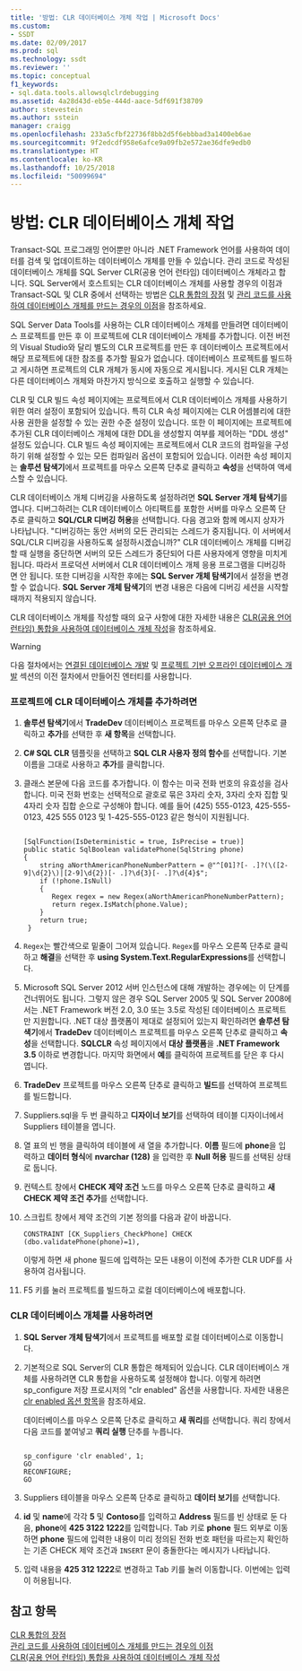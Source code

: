 ```yaml
---
title: '방법: CLR 데이터베이스 개체 작업 | Microsoft Docs'
ms.custom:
- SSDT
ms.date: 02/09/2017
ms.prod: sql
ms.technology: ssdt
ms.reviewer: ''
ms.topic: conceptual
f1_keywords:
- sql.data.tools.allowsqlclrdebugging
ms.assetid: 4a28d43d-eb5e-444d-aace-5df691f38709
author: stevestein
ms.author: sstein
manager: craigg
ms.openlocfilehash: 233a5cfbf22736f8bb2d5f6ebbbad3a1400eb6ae
ms.sourcegitcommit: 9f2edcdf958e6afce9a09fb2e572ae36dfe9edb0
ms.translationtype: HT
ms.contentlocale: ko-KR
ms.lasthandoff: 10/25/2018
ms.locfileid: "50099694"
---
```

# <a name="how-to-work-with-clr-database-objects"></a>방법: CLR 데이터베이스 개체 작업
Transact\-SQL 프로그래밍 언어뿐만 아니라 .NET Framework 언어를 사용하여 데이터를 검색 및 업데이트하는 데이터베이스 개체를 만들 수 있습니다. 관리 코드로 작성된 데이터베이스 개체를 SQL Server CLR(공용 언어 런타임) 데이터베이스 개체라고 합니다. SQL Server에서 호스트되는 CLR 데이터베이스 개체를 사용할 경우의 이점과 Transact\-SQL 및 CLR 중에서 선택하는 방법은 [CLR 통합의 장점](../relational-databases/clr-integration/clr-integration-overview.md) 및 [관리 코드를 사용하여 데이터베이스 개체를 만드는 경우의 이점](http://msdn.microsoft.com/library/k2e1fb36.aspx)을 참조하세요.  
  
SQL Server Data Tools를 사용하는 CLR 데이터베이스 개체를 만들려면 데이터베이스 프로젝트를 만든 후 이 프로젝트에 CLR 데이터베이스 개체를 추가합니다. 이전 버전의 Visual Studio와 달리 별도의 CLR 프로젝트를 만든 후 데이터베이스 프로젝트에서 해당 프로젝트에 대한 참조를 추가할 필요가 없습니다. 데이터베이스 프로젝트를 빌드하고 게시하면 프로젝트의 CLR 개체가 동시에 자동으로 게시됩니다. 게시된 CLR 개체는 다른 데이터베이스 개체와 마찬가지 방식으로 호출하고 실행할 수 있습니다.  
  
CLR 및 CLR 빌드 속성 페이지에는 프로젝트에서 CLR 데이터베이스 개체를 사용하기 위한 여러 설정이 포함되어 있습니다. 특히 CLR 속성 페이지에는 CLR 어셈블리에 대한 사용 권한을 설정할 수 있는 권한 수준 설정이 있습니다. 또한 이 페이지에는 프로젝트에 추가된 CLR 데이터베이스 개체에 대한 DDL을 생성할지 여부를 제어하는 "DDL 생성" 설정도 있습니다. CLR 빌드 속성 페이지에는 프로젝트에서 CLR 코드의 컴파일을 구성하기 위해 설정할 수 있는 모든 컴파일러 옵션이 포함되어 있습니다. 이러한 속성 페이지는 **솔루션 탐색기**에서 프로젝트를 마우스 오른쪽 단추로 클릭하고 **속성**을 선택하여 액세스할 수 있습니다.  
  
CLR 데이터베이스 개체 디버깅을 사용하도록 설정하려면 **SQL Server 개체 탐색기**를 엽니다. 디버그하려는 CLR 데이터베이스 아티팩트를 포함한 서버를 마우스 오른쪽 단추로 클릭하고 **SQL/CLR 디버깅 허용**을 선택합니다. 다음 경고와 함께 메시지 상자가 나타납니다. "디버깅하는 동안 서버의 모든 관리되는 스레드가 중지됩니다. 이 서버에서 SQL/CLR 디버깅을 사용하도록 설정하시겠습니까?" CLR 데이터베이스 개체를 디버깅할 때 실행을 중단하면 서버의 모든 스레드가 중단되어 다른 사용자에게 영향을 미치게 됩니다. 따라서 프로덕션 서버에서 CLR 데이터베이스 개체 응용 프로그램을 디버깅하면 안 됩니다. 또한 디버깅을 시작한 후에는 **SQL Server 개체 탐색기**에서 설정을 변경할 수 없습니다. **SQL Server 개체 탐색기**의 변경 내용은 다음에 디버깅 세션을 시작할 때까지 적용되지 않습니다.  
  
CLR 데이터베이스 개체를 작성할 때의 요구 사항에 대한 자세한 내용은 [CLR(공용 언어 런타임) 통합을 사용하여 데이터베이스 개체 작성](http://msdn.microsoft.com/library/ms131046.aspx)을 참조하세요.  
  
> [!WARNING]  
> 다음 절차에서는 [연결된 데이터베이스 개발](../ssdt/connected-database-development.md) 및 [프로젝트 기반 오프라인 데이터베이스 개발](../ssdt/project-oriented-offline-database-development.md) 섹션의 이전 절차에서 만들어진 엔터티를 사용합니다.  
  
### <a name="to-add-a-clr-database-object-to-your-project"></a>프로젝트에 CLR 데이터베이스 개체를 추가하려면  
  
1.  **솔루션 탐색기**에서 **TradeDev** 데이터베이스 프로젝트를 마우스 오른쪽 단추로 클릭하고 **추가**를 선택한 후 **새 항목**을 선택합니다.  
  
2.  **C# SQL CLR** 템플릿을 선택하고 **SQL CLR 사용자 정의 함수**를 선택합니다. 기본 이름을 그대로 사용하고 **추가**를 클릭합니다.  
  
3.  클래스 본문에 다음 코드를 추가합니다. 이 함수는 미국 전화 번호의 유효성을 검사합니다. 미국 전화 번호는 선택적으로 괄호로 묶은 3자리 숫자, 3자리 숫자 집합 및 4자리 숫자 집합 순으로 구성해야 합니다. 예를 들어 (425) 555-0123, 425-555-0123, 425 555 0123 및 1-425-555-0123 같은 형식이 지원됩니다.  
  
    ```  
  
    [SqlFunction(IsDeterministic = true, IsPrecise = true)]  
    public static SqlBoolean validatePhone(SqlString phone)  
    {  
        string aNorthAmericanPhoneNumberPattern = @"^[01]?[- .]?(\([2-9]\d{2}\)|[2-9]\d{2})[- .]?\d{3}[- .]?\d{4}$";  
        if (!phone.IsNull)  
        {  
           Regex regex = new Regex(aNorthAmericanPhoneNumberPattern);  
           return regex.IsMatch(phone.Value);  
        }  
        return true;  
     }  
    ```  
  
4.  `Regex`는 빨간색으로 밑줄이 그어져 있습니다. `Regex`를 마우스 오른쪽 단추로 클릭하고 **해결**을 선택한 후 **using System.Text.RegularExpressions**를 선택합니다.  
  
5.  Microsoft SQL Server 2012 서버 인스턴스에 대해 개발하는 경우에는 이 단계를 건너뛰어도 됩니다. 그렇지 않은 경우 SQL Server 2005 및 SQL Server 2008에서는 .NET Framework 버전 2.0, 3.0 또는 3.5로 작성된 데이터베이스 프로젝트만 지원합니다. .NET 대상 플랫폼이 제대로 설정되어 있는지 확인하려면 **솔루션 탐색기**에서 **TradeDev** 데이터베이스 프로젝트를 마우스 오른쪽 단추로 클릭하고 **속성**을 선택합니다. **SQLCLR** 속성 페이지에서 **대상 플랫폼**을 **.NET Framework 3.5** 이하로 변경합니다. 마지막 화면에서 **예**를 클릭하여 프로젝트를 닫은 후 다시 엽니다.  
  
6.  **TradeDev** 프로젝트를 마우스 오른쪽 단추로 클릭하고 **빌드**를 선택하여 프로젝트를 빌드합니다.  
  
7.  Suppliers.sql을 두 번 클릭하고 **디자이너 보기**를 선택하여 테이블 디자이너에서 Suppliers 테이블을 엽니다.  
  
8.  열 표의 빈 행을 클릭하여 테이블에 새 열을 추가합니다. **이름** 필드에 **phone**을 입력하고 **데이터 형식**에 **nvarchar (128)** 을 입력한 후 **Null 허용** 필드를 선택된 상태로 둡니다.  
  
9. 컨텍스트 창에서 **CHECK 제약 조건** 노드를 마우스 오른쪽 단추로 클릭하고 **새 CHECK 제약 조건 추가**를 선택합니다.  
  
10. 스크립트 창에서 제약 조건의 기본 정의를 다음과 같이 바꿉니다.  
  
    ```  
    CONSTRAINT [CK_Suppliers_CheckPhone] CHECK (dbo.validatePhone(phone)=1),  
    ```  
  
    이렇게 하면 새 phone 필드에 입력하는 모든 내용이 이전에 추가한 CLR UDF를 사용하여 검사됩니다.  
  
11. F5 키를 눌러 프로젝트를 빌드하고 로컬 데이터베이스에 배포합니다.  
  
### <a name="to-use-clr-database-objects"></a>CLR 데이터베이스 개체를 사용하려면  
  
1.  **SQL Server 개체 탐색기**에서 프로젝트를 배포할 로컬 데이터베이스로 이동합니다.  
  
2.  기본적으로 SQL Server의 CLR 통합은 해제되어 있습니다. CLR 데이터베이스 개체를 사용하려면 CLR 통합을 사용하도록 설정해야 합니다. 이렇게 하려면 sp_configure 저장 프로시저의 "clr enabled" 옵션을 사용합니다. 자세한 내용은 [clr enabled 옵션 항목](../relational-databases/clr-integration/clr-integration-enabling.md)을 참조하세요.  
  
    데이터베이스를 마우스 오른쪽 단추로 클릭하고 **새 쿼리**를 선택합니다. 쿼리 창에서 다음 코드를 붙여넣고 **쿼리 실행** 단추를 누릅니다.  
  
    ```  
  
    sp_configure 'clr enabled', 1;  
    GO  
    RECONFIGURE;  
    GO  
    ```  
  
3.  Suppliers 테이블을 마우스 오른쪽 단추로 클릭하고 **데이터 보기**를 선택합니다.  
  
4.  **id** 및 **name**에 각각 **5** 및 **Contoso**를 입력하고 **Address** 필드를 빈 상태로 둔 다음, **phone**에 **425 3122 1222**를 입력합니다. Tab 키로 **phone** 필드 외부로 이동하면 **phone** 필드에 입력한 내용이 미리 정의된 전화 번호 패턴을 따르는지 확인하는 기존 CHECK 제약 조건과 `INSERT` 문이 충돌한다는 메시지가 나타납니다.  
  
5.  입력 내용을 **425 312 1222**로 변경하고 Tab 키를 눌러 이동합니다. 이번에는 입력이 허용됩니다.  
  
## <a name="see-also"></a>참고 항목  
[CLR 통합의 장점](../relational-databases/clr-integration/clr-integration-overview.md)  
[관리 코드를 사용하여 데이터베이스 개체를 만드는 경우의 이점](http://msdn.microsoft.com/library/k2e1fb36.aspx)  
[CLR(공용 언어 런타임) 통합을 사용하여 데이터베이스 개체 작성](http://msdn.microsoft.com/library/ms131046.aspx)  
  
